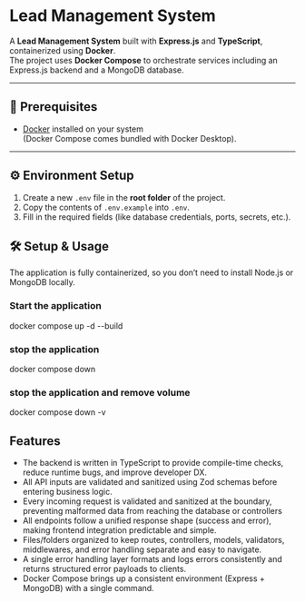 # Lead Management System

A **Lead Management System** built with **Express.js** and **TypeScript**, containerized using **Docker**.  
The project uses **Docker Compose** to orchestrate services including an Express.js backend and a MongoDB database.

---

## 🚀 Prerequisites

- [Docker](https://www.docker.com/get-started) installed on your system  
  (Docker Compose comes bundled with Docker Desktop).

---


## ⚙️ Environment Setup

1. Create a new `.env` file in the **root folder** of the project.
2. Copy the contents of `.env.example` into `.env`.
3. Fill in the required fields (like database credentials, ports, secrets, etc.).

## 🛠️ Setup & Usage

The application is fully containerized, so you don’t need to install Node.js or MongoDB locally.

### Start the application
docker compose up -d --build

### stop the application
docker compose down

### stop the application and remove volume
docker compose down -v

## Features
- The backend is written in TypeScript to provide compile-time checks, reduce runtime bugs, and improve developer DX.
- All API inputs are validated and sanitized using Zod schemas before entering business logic.
- Every incoming request is validated and sanitized at the boundary, preventing malformed data from reaching the database or controllers
- All endpoints follow a unified response shape (success and error), making frontend integration predictable and simple.
- Files/folders organized to keep routes, controllers, models, validators, middlewares, and error handling separate and easy to navigate.
- A single error handling layer formats and logs errors consistently and returns structured error payloads to clients.
- Docker Compose brings up a consistent environment (Express + MongoDB) with a single command.